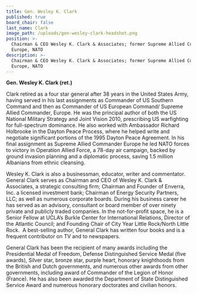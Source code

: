 ```yaml
---
title: Gen. Wesley K. Clark
published: true
board_chair: false
last_name: Clark
image_path: /uploads/gen-wesley-clark-headshot.png
position: >-
  Chairman & CEO Wesley K. Clark & Associates; former Supreme Allied Commander
  Europe, NATO
description: >-
  Chairman & CEO Wesley K. Clark & Associates; former Supreme Allied Commander
  Europe, NATO
---
```


**Gen. Wesley K. Clark (ret.)**

Clark retired as a four star general after 38 years in the United States Army, having served in his last assignments as Commander of US Southern Command and then as Commander of US European Command/ Supreme Allied Commander, Europe. He was the principal author of both the US National Military Strategy and Joint Vision 2010, prescribing US warfighting for full-spectrum dominance. He also worked with Ambassador Richard Holbrooke in the Dayton Peace Process, where he helped write and negotiate significant portions of the 1995 Dayton Peace Agreement. In his final assignment as Supreme Allied Commander Europe he led NATO forces to victory in Operation Allied Force, a 78-day air campaign, backed by ground invasion planning and a diplomatic process, saving 1.5 million Albanians from ethnic cleansing.

Wesley K. Clark is also a businessman, educator, writer and commentator. General Clark serves as Chairman and CEO of Wesley K. Clark & Associates, a strategic consulting firm; Chairman and Founder of Enverra, Inc. a licensed investment bank; Chairman of Energy Security Partners, LLC; as well as numerous corporate boards. During his business career he has served as an advisory, consultant or board member of over ninety private and publicly traded companies. In the not-for-profit space, he is a Senior Fellow at UCLA’s Burkle Center for International Relations, Director of the Atlantic Council; and Founding Chair of City Year Little Rock/North Little Rock.&nbsp; A best-selling author, General Clark has written four books and is a frequent contributor on TV and to newspapers.

General Clark has been the recipient of many awards including the Presidential Medal of Freedom, Defense Distinguished Service Medal (five awards), Silver star, bronze star, purple heart, honorary knighthoods from the British and Dutch governments, and numerous other awards from other governments, including award of Commander of the Legion of Honor (France). He has also been awarded the Department of State Distinguished Service Award and numerous honorary doctorates and civilian honors.
